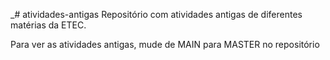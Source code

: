 _# atividades-antigas
Repositório com atividades antigas de diferentes matérias da ETEC. 

Para ver as atividades antigas, mude de MAIN para MASTER no repositório
